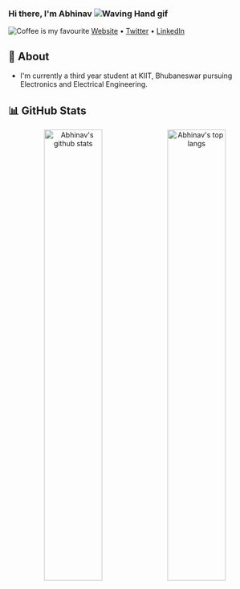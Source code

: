 <!-- INTRO -->
### Hi there, I'm Abhinav <img src="" width="" alt="Waving Hand gif">
<img src="" alt="Coffee is my favourite">
<a href="https://abhinavkashyap061.github.io/">Website</a> •
<a href="https://twitter.com/intent/follow?screen_name=abhinavstwt&tw_p=followbutton/">Twitter</a> •
<a href="https://www.linkedin.com/in/abhinavkashyap061/">LinkedIn</a>

<!-- ABOUT -->
## 📝 About
- I'm currently a third year student at KIIT, Bhubaneswar pursuing Electronics and Electrical Engineering.

<!-- GITHUB STATS -->
## 📊 GitHub Stats
<p align="center">
    <!-- [![Anurag's GitHub stats](https://github-readme-stats.vercel.app/api?username=anuraghazra)](https://github.com/anuraghazra/github-readme-stats) -->
    <img src="https://github-readme-stats.vercel.app/api?username=abhinavkashyap061" alt="Abhinav's github stats" width="48%">
    <img src="https://github-readme-stats.vercel.app/api/top-langs/?username=abhinavkashyap061" alt="Abhinav's top langs" width="48%">
    <!-- [![Top Langs](https://github-readme-stats.vercel.app/api/top-langs/?username=anuraghazra)](https://github.com/anuraghazra/github-readme-stats) -->
</p>


<!--
**abhinavkashyap061/abhinavkashyap061** is a ✨ _special_ ✨ repository because its `README.md` (this file) appears on your GitHub profile.

Here are some ideas to get you started:

- 🔭 I’m currently working on ...
- 🌱 I’m currently learning ...
- 👯 I’m looking to collaborate on ...
- 🤔 I’m looking for help with ...
- 💬 Ask me about ...
- 📫 How to reach me: ...
- 😄 Pronouns: ...
- ⚡ Fun fact: ...
-->
